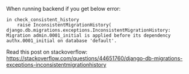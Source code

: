 When running backend if you get below error:

```
in check_consistent_history
    raise InconsistentMigrationHistory(
django.db.migrations.exceptions.InconsistentMigrationHistory: Migration admin.0001_initial is applied before its dependency authx.0001_initial on database 'default'.
```

Read this post on stackoverflow: https://stackoverflow.com/questions/44651760/django-db-migrations-exceptions-inconsistentmigrationhistory